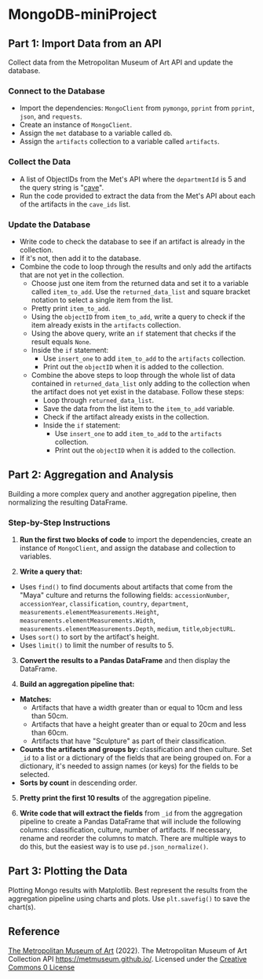 # MongoDB-miniProject

## Part 1: Import Data from an API
Collect data from the Metropolitan Museum of Art API and update the database.

### Connect to the Database
- Import the dependencies: `MongoClient` from `pymongo`, `pprint` from `pprint`, `json`, and `requests`.
- Create an instance of `MongoClient`.
- Assign the `met` database to a variable called `db`.
- Assign the `artifacts` collection to a variable called `artifacts`.

### Collect the Data
- A list of ObjectIDs from the Met's API where the `departmentId` is 5 and the query string is "[cave](https://collectionapi.metmuseum.org/public/collection/v1/search?departmentId=5&q=cave)".
- Run the code provided to extract the data from the Met's API about each of the artifacts in the `cave_ids` list.
  
### Update the Database
- Write code to check the database to see if an artifact is already in the collection.
- If it's not, then add it to the database.
- Combine the code to loop through the results and only add the artifacts that are not yet in the collection.
  - Choose just one item from the returned data and set it to a variable called `item_to_add`. Use the `returned_data_list` and square bracket notation to select a single item from the list.
  - Pretty print `item_to_add`.
  - Using the `objectID` from `item_to_add`, write a query to check if the item already exists in the `artifacts` collection.
  - Using the above query, write an `if` statement that checks if the result equals `None`.
  - Inside the `if` statement:
    - Use `insert_one` to add `item_to_add` to the `artifacts` collection.
    - Print out the `objectID` when it is added to the collection.
  - Combine the above steps to loop through the whole list of data contained in `returned_data_list` only adding to the collection when the artifact does not yet exist in the database. Follow these steps:
    - Loop through `returned_data_list`.
    - Save the data from the list item to the `item_to_add` variable.
    - Check if the artifact already exists in the collection.
    - Inside the `if` statement:
      - Use `insert_one` to add `item_to_add` to the `artifacts` collection.
      - Print out the `objectID` when it is added to the collection.
       
## Part 2: Aggregation and Analysis
Building a more complex query and another aggregation pipeline, then normalizing the resulting DataFrame.

### Step-by-Step Instructions

1. **Run the first two blocks of code** to import the dependencies, create an instance of `MongoClient`, and assign the database and collection to variables.

2. **Write a query that:**
  - Uses `find()` to find documents about artifacts that come from the "Maya" culture and returns the following fields: `accessionNumber`, `accessionYear`, `classification`, `country`, `department`, `measurements.elementMeasurements.Height`, `measurements.elementMeasurements.Width`, `measurements.elementMeasurements.Depth`, `medium`, `title`,`objectURL`.
  - Uses `sort()` to sort by the artifact's height.
  - Uses `limit()` to limit the number of results to 5.

3. **Convert the results to a Pandas DataFrame** and then display the DataFrame.

4. **Build an aggregation pipeline that:**
  - **Matches:**
    - Artifacts that have a width greater than or equal to 10cm and less than 50cm.
    - Artifacts that have a height greater than or equal to 20cm and less than 60cm.
    - Artifacts that have "Sculpture" as part of their classification.
  - **Counts the artifacts and groups by:** classification and then culture. Set `_id` to a list or a dictionary of the fields that are being grouped on. For a dictionary, it's needed to assign names (or keys) for the fields to be selected.
  - **Sorts by count** in descending order.

5. **Pretty print the first 10 results** of the aggregation pipeline.

6. **Write code that will extract the fields** from `_id` from the aggregation pipeline to create a Pandas DataFrame that will include the following columns: classification, culture, number of artifacts. If necessary, rename and reorder the columns to match. There are multiple ways to do this, but the easiest way is to use `pd.json_normalize()`. 

## Part 3: Plotting the Data
Plotting Mongo results with Matplotlib. Best represent the results from the aggregation pipeline using charts and plots. Use `plt.savefig()` to save the chart(s).

## Reference
[The Metropolitan Museum of Art](https://www.metmuseum.org/) (2022). The Metropolitan Museum of Art Collection API <https://metmuseum.github.io/>. Licensed under the [Creative Commons 0 License](https://creativecommons.org/publicdomain/zero/1.0/)

